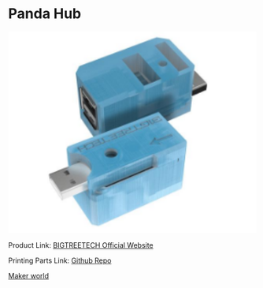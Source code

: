 # Panda Hub

<img src=img/Panda_Hub/Panda_Hub.png width="600"/>

Product Link: [BIGTREETECH Official Website](https://biqu.equipment/products/panda-hub?_pos=1&_sid=38671e86d&_ss=r)

Printing Parts Link: [Github Repo](https://github.com/bigtreetech/Panda-Hub/tree/master/3D/STL)

[Maker world](https://makerworld.com/zh/models/502942?from=search#profileId-418289)
